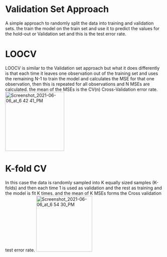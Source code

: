 # Validation Set Approach
A simple approach to randomly split the data into training and validation sets. the train the model on the train set and use it to predict the values for the hold-out or Validation set and this is the test error rate. 

# LOOCV
LOOCV is similar to the Validation set approach but what it does differently is that each time it leaves one observation out of the training set and uses the remaining N-1 to train the model and calculates the MSE for that one observation, then this is repeated for all observations and N MSEs are calculated. the mean of the MSEs is the CV(n) Cross-Validation error rate. 
<img width="188" alt="Screenshot_2021-06-06_at_6 42 41_PM" src="https://user-images.githubusercontent.com/76843403/127901402-8f465507-b175-4a22-8e04-131bf24027d9.png">


# K-fold CV
In this case the data is randomly sampled into K equally sized samples (K-folds) and then each time 1 is used as validation and the rest as training and the model is fit K times. and the mean of K MSEs forms the Cross validation test error rate.
<img width="178" alt="Screenshot_2021-06-06_at_6 54 30_PM" src="https://user-images.githubusercontent.com/76843403/127901474-dc365594-d216-4992-8229-1898e968db4a.png">



